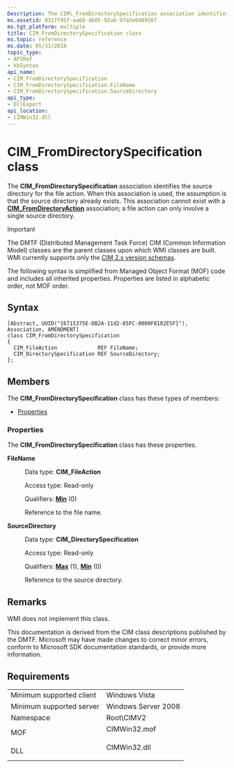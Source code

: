 ```yaml
---
Description: The CIM\_FromDirectorySpecification association identifies the source directory for the file action.
ms.assetid: 031ff95f-aa68-4b05-92a6-97a5e0d8956f
ms.tgt_platform: multiple
title: CIM_FromDirectorySpecification class
ms.topic: reference
ms.date: 05/31/2018
topic_type: 
- APIRef
- kbSyntax
api_name: 
- CIM_FromDirectorySpecification
- CIM_FromDirectorySpecification.FileName
- CIM_FromDirectorySpecification.SourceDirectory
api_type: 
- DllExport
api_location: 
- CIMWin32.dll
---
```


# CIM\_FromDirectorySpecification class

The **CIM\_FromDirectorySpecification** association identifies the source directory for the file action. When this association is used, the assumption is that the source directory already exists. This association cannot exist with a [**CIM\_FromDirectoryAction**](cim-fromdirectoryaction.md) association; a file action can only involve a single source directory.

> [!IMPORTANT]
> The DMTF (Distributed Management Task Force) CIM (Common Information Model) classes are the parent classes upon which WMI classes are built. WMI currently supports only the [CIM 2.x version schemas](https://dmtf.org/standards/cim/schemas).

 

The following syntax is simplified from Managed Object Format (MOF) code and includes all inherited properties. Properties are listed in alphabetic order, not MOF order.

## Syntax

``` syntax
[Abstract, UUID("{6715375E-DB2A-11d2-85FC-0000F8102E5F}"), Association, AMENDMENT]
class CIM_FromDirectorySpecification
{
  CIM_FileAction             REF FileName;
  CIM_DirectorySpecification REF SourceDirectory;
};
```

## Members

The **CIM\_FromDirectorySpecification** class has these types of members:

-   [Properties](#properties)

### Properties

The **CIM\_FromDirectorySpecification** class has these properties.

<dl> <dt>

**FileName**
</dt> <dd> <dl> <dt>

Data type: **CIM\_FileAction**
</dt> <dt>

Access type: Read-only
</dt> <dt>

Qualifiers: [**Min**](https://docs.microsoft.com/windows/desktop/WmiSdk/standard-qualifiers) (0)
</dt> </dl>

Reference to the file name.

</dd> <dt>

**SourceDirectory**
</dt> <dd> <dl> <dt>

Data type: **CIM\_DirectorySpecification**
</dt> <dt>

Access type: Read-only
</dt> <dt>

Qualifiers: [**Max**](https://docs.microsoft.com/windows/desktop/WmiSdk/standard-qualifiers) (1), [**Min**](https://docs.microsoft.com/windows/desktop/WmiSdk/standard-qualifiers) (0)
</dt> </dl>

Reference to the source directory.

</dd> </dl>

## Remarks

WMI does not implement this class.

This documentation is derived from the CIM class descriptions published by the DMTF. Microsoft may have made changes to correct minor errors, conform to Microsoft SDK documentation standards, or provide more information.

## Requirements



|                                     |                                                                                         |
|-------------------------------------|-----------------------------------------------------------------------------------------|
| Minimum supported client<br/> | Windows Vista<br/>                                                                |
| Minimum supported server<br/> | Windows Server 2008<br/>                                                          |
| Namespace<br/>                | Root\\CIMV2<br/>                                                                  |
| MOF<br/>                      | <dl> <dt>CIMWin32.mof</dt> </dl> |
| DLL<br/>                      | <dl> <dt>CIMWin32.dll</dt> </dl> |



 

 





